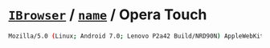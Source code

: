 # [`IBrowser`](/api/ua-parser-js/get-browser.md) / [`name`](../name.md) / Opera Touch

```sh
Mozilla/5.0 (Linux; Android 7.0; Lenovo P2a42 Build/NRD90N) AppleWebKit/537.36 (KHTML, like Gecko) Version/4.0 Chrome/68.0.3440.91 Mobile Safari/537.36 OPT/1.10.33
```